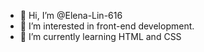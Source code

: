 - 👋 Hi, I’m @Elena-Lin-616
- 👀 I’m interested in front-end development.
- 🌱 I’m currently learning HTML and CSS 


<!---
Elena-Lin-616/Elena-Lin-616 is a ✨ special ✨ repository because its `README.md` (this file) appears on your GitHub profile.
You can click the Preview link to take a look at your changes.
--->
